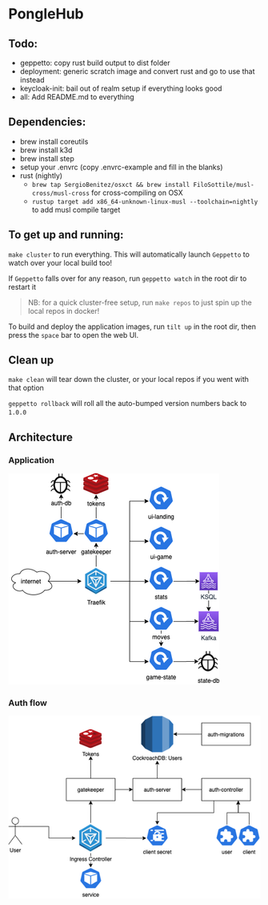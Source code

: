# PongleHub

## Todo:

- geppetto: copy rust build output to dist folder
- deployment: generic scratch image and convert rust and go to use that instead
- keycloak-init: bail out of realm setup if everything looks good
- all: Add README.md to everything

## Dependencies:

- brew install coreutils
- brew install k3d
- brew install step
- setup your .envrc (copy .envrc-example and fill in the blanks)
- rust (nightly)
  - `brew tap SergioBenitez/osxct && brew install FiloSottile/musl-cross/musl-cross` for cross-compiling on OSX
  - `rustup target add x86_64-unknown-linux-musl --toolchain=nightly` to add musl compile target

## To get up and running:

`make cluster` to run everything. This will automatically launch `Geppetto` to watch over your local build too!

If `Geppetto` falls over for any reason, run `geppetto watch` in the root dir to restart it

> NB: for a quick cluster-free setup, run `make repos` to just spin up the local repos in docker!

To build and deploy the application images, run `tilt up` in the root dir, then press the `space` bar to open the web UI.

## Clean up

`make clean` will tear down the cluster, or your local repos if you went with that option

`geppetto rollback` will roll all the auto-bumped version numbers back to `1.0.0`

## Architecture

### Application

![](docs/pongle-architecture.png)

### Auth flow

![](docs/pongle-auth.png)

